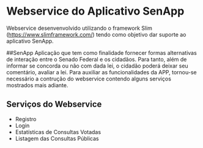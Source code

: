 # Webservice do Aplicativo SenApp
Webservice desenvenvolvido utilizando o framework Slim (https://www.slimframework.com/) tendo como objetivo dar suporte ao aplicativo SenApp.

##SenApp
Aplicação que tem como finalidade fornecer formas alternativas de interação entre o Senado Federal e os cidadãos. Para tanto, além de informar se concorda ou não com dada lei, o cidadão poderá deixar seu comentário, avaliar a lei. Para auxiliar as funcionalidades da APP, tornou-se necessário a contrução do webservice contendo alguns serviços mostrados mais adiante.

## Serviços do Webservice

- Registro
- Login
- Estatísticas de Consultas Votadas
- Listagem das Consultas Públicas
